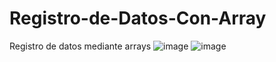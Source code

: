# Registro-de-Datos-Con-Array
Registro de datos mediante arrays 
![image](https://user-images.githubusercontent.com/87507343/126680568-dd33e2cc-8c07-4d09-912f-8cf892f33a4a.png)
![image](https://user-images.githubusercontent.com/87507343/126680581-022108c4-6464-4ddf-8fc5-8b61444deb42.png)
